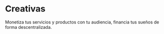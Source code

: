 # Creativas
Monetiza tus servicios y productos con tu audiencia, financia tus sueños de forma descentralizada.
